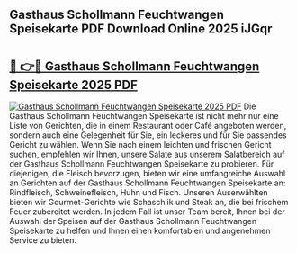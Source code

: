 ## Gasthaus Schollmann Feuchtwangen Speisekarte PDF Download Online 2025 iJGqr

# <h2><a href="http://gc6j91.nevu.top/?p=Gasthaus+Schollmann+Feuchtwangen+Speisekarte">🔗 👉🔴 Gasthaus Schollmann Feuchtwangen Speisekarte 2025 PDF</a></h2>

[![Gasthaus Schollmann Feuchtwangen Speisekarte 2025 PDF](https://i.imgur.com/dBaPXMq.png)](http://gc6j91.nevu.top/?p=Gasthaus+Schollmann+Feuchtwangen+Speisekarte)
Die Gasthaus Schollmann Feuchtwangen Speisekarte ist nicht mehr nur eine Liste von Gerichten, die in einem Restaurant oder Café angeboten werden, sondern auch eine Gelegenheit für Sie, ein leckeres und für Sie passendes Gericht zu wählen. Wenn Sie nach einem leichten und frischen Gericht suchen, empfehlen wir Ihnen, unsere Salate aus unserem Salatbereich auf der Gasthaus Schollmann Feuchtwangen Speisekarte zu probieren. Für diejenigen, die Fleisch bevorzugen, bieten wir eine umfangreiche Auswahl an Gerichten auf der Gasthaus Schollmann Feuchtwangen Speisekarte an: Rindfleisch, Schweinefleisch, Huhn und Fisch. Unseren Auserwählten bieten wir Gourmet-Gerichte wie Schaschlik und Steak an, die bei frischem Feuer zubereitet werden. In jedem Fall ist unser Team bereit, Ihnen bei der Auswahl der Speisen auf der Gasthaus Schollmann Feuchtwangen Speisekarte zu helfen und Ihnen einen komfortablen und angenehmen Service zu bieten.
